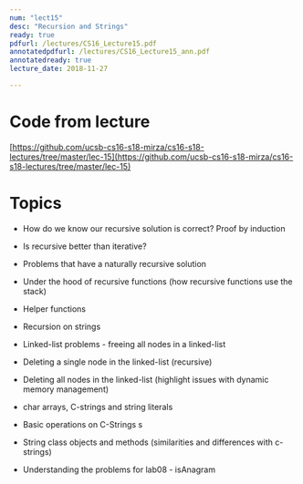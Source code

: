 ```yaml
---
num: "lect15"
desc: "Recursion and Strings"
ready: true
pdfurl: /lectures/CS16_Lecture15.pdf
annotatedpdfurl: /lectures/CS16_Lecture15_ann.pdf
annotatedready: true
lecture_date: 2018-11-27

---
```

# Code from lecture
[https://github.com/ucsb-cs16-s18-mirza/cs16-s18-lectures/tree/master/lec-15](https://github.com/ucsb-cs16-s18-mirza/cs16-s18-lectures/tree/master/lec-15)

# Topics

* How do we know our recursive solution is correct? Proof by induction
* Is recursive better than iterative?
* Problems that have a naturally recursive solution
* Under the hood of recursive functions (how recursive functions use the stack)
* Helper functions
* Recursion on strings
* Linked-list problems - freeing all nodes in a linked-list


* Deleting a single node in the linked-list (recursive)
* Deleting all nodes in the linked-list (highlight issues with dynamic memory management)


* char arrays, C-strings and string literals
* Basic operations on C-Strings s
* String class objects and methods (similarities and differences with c-strings)
* Understanding the problems for lab08 - isAnagram